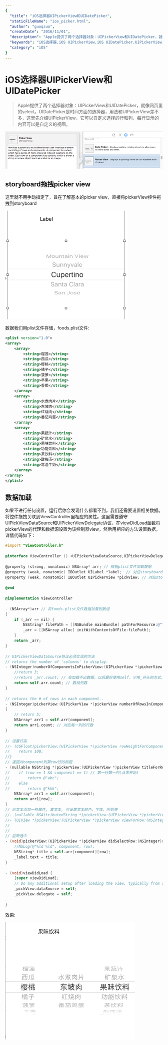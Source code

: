 ```yaml
---
{
  "title": "iOS选择器UIPickerView和UIDatePicker",
  "staticFileName": "ios_picker.html",
  "author": "guoqzuo",
  "createDate": "2016/11/01",
  "description": "Apple提供了两个选择器对象：UIPickerView和UIDatePicker，就像网页里的select。UIDatePicker是时间方面的选择器，用法和UIPickerView差不多，这里先介绍UIPickerView，它可以自定义选择的行和列，每行显示的内容可以是自定义的视图。",
  "keywords": "iOS选择器,iOS UIPickerView,iOS UIDatePicker,UIPickerView,UIDatePicker",
  "category": "iOS"
}
---
```


# iOS选择器UIPickerView和UIDatePicker

> Apple提供了两个选择器对象：UIPickerView和UIDatePicker，就像网页里的select。UIDatePicker是时间方面的选择器，用法和UIPickerView差不多，这里先介绍UIPickerView，它可以自定义选择的行和列，每行显示的内容可以是自定义的视图。

![ios_picker_1.png](../../../images/blog/ios/ios_picker_1.png)

## storyboard拖拽picker view
这里就不用手动指定了，旨在了解基本的picker view，直接将pickerView控件拖拽到storyboard

![ios_picker_2.png](../../../images/blog/ios/ios_picker_2.png)

数据我们用plist文件存储，foods.plist文件:
```xml
<plist version="1.0">
<array>
    <array>
        <string>榴莲</string>
        <string>西瓜</string>
        <string>樱桃</string>
        <string>橘子</string>
        <string>菠萝</string>
        <string>苹果</string>
        <string>香蕉</string>
    </array>
    <array>
        <string>水煮肉片</string>
        <string>东坡肉</string>
        <string>红烧肉</string>
        <string>番茄鸡蛋</string>
    </array>
    <array>
        <string>果蔬汁</string>
        <string>矿泉水</string>
        <string>果味饮料</string>
        <string>功能饮料</string>
        <string>茶饮料</string>
        <string>酸梅汤</string>
        <string>常温牛奶</string>
    </array>
</array>
</plist>
```

## 数据加载
如果不进行任何设置，运行后你会发现什么都看不到，我们还需要设置相关数据。将控件拖拽关联到ViewController里相应的属性。这里需要遵守UIPickViewDataSource和UIPickerViewDelegate协议，在viewDidLoad函数将pickerView的代理和数据源设置为该控制器view，然后用相应的方法设置数据。详情代码如下：
```objectivec
#import "ViewController.h"

@interface ViewController () <UIPickerViewDataSource,UIPickerViewDelegate>

@property (strong, nonatomic) NSArray* arr; // 根据plist文件加载数据
@property (weak, nonatomic) IBOutlet UILabel *label;  // 对应storyboard 的label
@property (weak, nonatomic) IBOutlet UIPickerView *pickView; // 对应storyboard的pickview

@end

@implementation ViewController

- (NSArray*)arr // 将foods.plist文件数据加载到数组
{
    if (_arr == nil) {
        NSString* filePath = [[NSBundle mainBundle] pathForResource:@"foods.plist" ofType:nil];
        _arr = [[NSArray alloc] initWithContentsOfFile:filePath];
    }
    return _arr;
}

// UIPickerViewDataSource协议必须实现的方法
// returns the number of 'columns' to display.
- (NSInteger)numberOfComponentsInPickerView:(UIPickerView *)pickerView {
    //return 3;
    //return _arr.count; // 会加载不出数据，以后最好使用self，少用_开头的方式，.会默认调用get，set方法
    return self.arr.count; // 数组列数
}

// returns the # of rows in each component..
- (NSInteger)pickerView:(UIPickerView *)pickerView numberOfRowsInComponent:(NSInteger)component
{
    // return 5;
    NSArray* arr1 = self.arr[component];
    return arr1.count; // 对应每一列的行数
}

// 设置行高
//- (CGFloat)pickerView:(UIPickerView *)pickerView rowHeightForComponent:(NSInteger)component __TVOS_PROHIBITED {
//    return 100;
//}
// 返回对component列第row行的标题
- (nullable NSString *)pickerView:(UIPickerView *)pickerView titleForRow:(NSInteger)row forComponent:(NSInteger)component __TVOS_PROHIBITED {
//    if (row == 1 && component == 1) // 第一行第一列(从零开始)
//        return @"abc";
//    else
//        return @"kkk";
    NSArray* arr1 = self.arr[component];
    return arr1[row];
}
// 给文本添加一些属性, 富文本, 可设置文本颜色，字体，阴影等
//- (nullable NSAttributedString *)pickerView:(UIPickerView *)pickerView attributedTitleForRow:(NSInteger)row forComponent:(NSInteger)component NS_AVAILABLE_IOS(6_0) __TVOS_PROHIBITED; // attributed title is favored if both methods are implemented
//- (UIView *)pickerView:(UIPickerView *)pickerView viewForRow:(NSInteger)row forComponent:(NSInteger)component reusingView:(nullable UIView *)view __TVOS_PROHIBITED;
//
//
// 监听选中
- (void)pickerView:(UIPickerView *)pickerView didSelectRow:(NSInteger)row inComponent:(NSInteger)component __TVOS_PROHIBITED {
    //NSLog(@"%ld %ld", component, row);
    NSString* title = self.arr[component][row];
    _label.text = title;
}

- (void)viewDidLoad {
    [super viewDidLoad];
    // Do any additional setup after loading the view, typically from a nib.
    _pickView.dataSource = self;
    _pickView.delegate = self;
    
}
```
效果:

![ios_picker_3.png](../../../images/blog/ios/ios_picker_3.png)